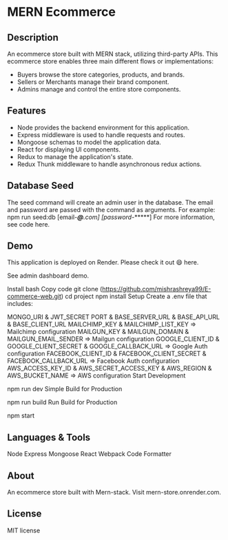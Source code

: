 # MERN Ecommerce

## Description
An ecommerce store built with MERN stack, utilizing third-party APIs. This ecommerce store enables three main different flows or implementations:

- Buyers browse the store categories, products, and brands.
- Sellers or Merchants manage their brand component.
- Admins manage and control the entire store components.

## Features
- Node provides the backend environment for this application.
- Express middleware is used to handle requests and routes.
- Mongoose schemas to model the application data.
- React for displaying UI components.
- Redux to manage the application's state.
- Redux Thunk middleware to handle asynchronous redux actions.

## Database Seed
The seed command will create an admin user in the database. The email and password are passed with the command as arguments. For example:
npm run seed:db [email-***@****.com] [password-******]
For more information, see code here.
## Demo
This application is deployed on Render. Please check it out 😄 here.

See admin dashboard demo.

Install
bash
Copy code
git clone (https://github.com/mishrashreya99/E-commerce-web.git)
cd project
npm install
Setup
Create a .env file that includes:

MONGO_URI & JWT_SECRET
PORT & BASE_SERVER_URL & BASE_API_URL & BASE_CLIENT_URL
MAILCHIMP_KEY & MAILCHIMP_LIST_KEY => Mailchimp configuration
MAILGUN_KEY & MAILGUN_DOMAIN & MAILGUN_EMAIL_SENDER => Mailgun configuration
GOOGLE_CLIENT_ID & GOOGLE_CLIENT_SECRET & GOOGLE_CALLBACK_URL => Google Auth configuration
FACEBOOK_CLIENT_ID & FACEBOOK_CLIENT_SECRET & FACEBOOK_CALLBACK_URL => Facebook Auth configuration
AWS_ACCESS_KEY_ID & AWS_SECRET_ACCESS_KEY & AWS_REGION & AWS_BUCKET_NAME => AWS configuration
Start Development

npm run dev
Simple Build for Production

npm run build
Run Build for Production

npm start

## Languages & Tools
Node
Express
Mongoose
React
Webpack
Code Formatter

## About
An ecommerce store built with Mern-stack. Visit mern-store.onrender.com.

## License
MIT license


